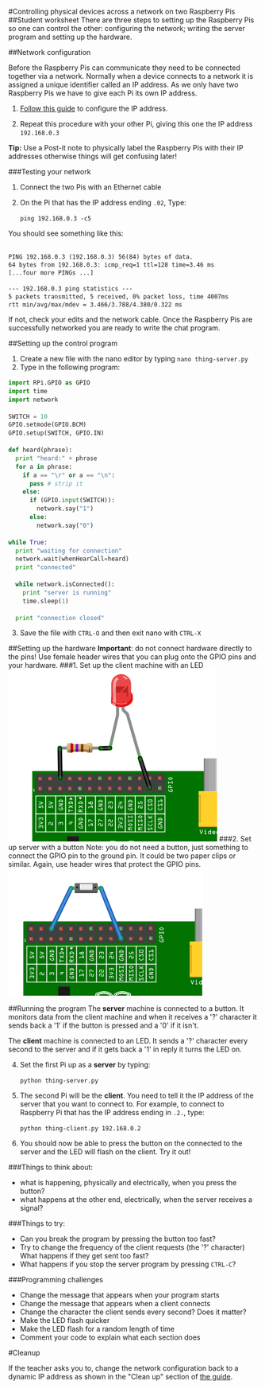 #Controlling physical devices across a network on two Raspberry Pis
##Student worksheet
There are three steps to setting up the Raspberry Pis so one can control the other: configuring the network; writing the server program and setting up the hardware. 

##Network configuration

Before the Raspberry Pis can communicate they need to be connected together via a network. Normally when a device connects to a network it is assigned a unique identifier called an IP address. As we only have two Raspberry Pis we have to give each Pi its own IP address.

1. [Follow this guide](..\Lesson-1\RPi-static-ip-address.md) to configure the IP address.

2. Repeat this procedure with your other Pi, giving this one the IP address `192.168.0.3`

**Tip:** Use a Post-it note to physically label the Raspberry Pis with their IP addresses otherwise things will get confusing later!


###Testing your network

1. Connect the two Pis with an Ethernet cable
2. On the Pi that has the IP address ending `.02`, Type:
    
    `ping 192.168.0.3 -c5`

You should see something like this:

```

PING 192.168.0.3 (192.168.0.3) 56(84) bytes of data.
64 bytes from 192.168.0.3: icmp_req=1 ttl=128 time=3.46 ms
[...four more PINGs ...]

--- 192.168.0.3 ping statistics ---
5 packets transmitted, 5 received, 0% packet loss, time 4007ms
rtt min/avg/max/mdev = 3.466/3.788/4.380/0.322 ms
```

If not, check your edits and the network cable. Once the Raspberry Pis are successfully networked you are ready to write the chat program.

##Setting up the control program

1. Create a new file with the nano editor by typing `nano thing-server.py`
2. Type in the following program:

```python    
import RPi.GPIO as GPIO
import time
import network

SWITCH = 10
GPIO.setmode(GPIO.BCM)
GPIO.setup(SWITCH, GPIO.IN)

def heard(phrase):
  print "heard:" + phrase
  for a in phrase:
    if a == "\r" or a == "\n":
      pass # strip it
    else:
      if (GPIO.input(SWITCH)):
        network.say("1")
      else:
        network.say("0")

while True:
  print "waiting for connection"
  network.wait(whenHearCall=heard)
  print "connected"

  while network.isConnected():
    print "server is running"  
    time.sleep(1)

  print "connection closed"
 ```

3. Save the file with `CTRL-O` and then exit nano with `CTRL-X`

##Setting up the hardware
**Important**: do not connect hardware directly to the pins! Use female header wires that you can plug onto the GPIO pins and your hardware. 
###1. Set up the client machine with an LED
![](client-LED-setup.png)
###2. Set up server with a button
Note: you do not need a button, just something to connect the GPIO pin to the ground pin. It could be two paper clips or similar. Again, use header wires that protect the GPIO pins.
![](server-button-setup.png)


##Running the program
The **server** machine is connected to a button. It monitors data from the client machine and when it receives a '?' character it sends back a '1' if the button is pressed and a '0' if it isn't.

The **client** machine is connected to an LED. It sends a '?' character every second to the server and if it gets back a '1' in reply it turns the LED on. 

4. Set the first Pi up as a **server** by typing:

    `python thing-server.py`

5. The second Pi will be the **client**. You need to tell it the IP address of the server that you want to connect to. For example, to connect to Raspberry Pi that has the IP address ending in `.2.`, type:

    `python thing-client.py 192.168.0.2`

6. You should now be able to press the button on the connected to the server and the LED will flash on the client. Try it out!

###Things to think about: 
- what is happening, physically and electrically, when you press the button?
- what happens at the other end, electrically, when the server receives a signal?


###Things to try: 

- Can you break the program by pressing the button too fast?
- Try to change the frequency of the client requests (the '?' character) What happens if they get sent too fast?
- What happens if you stop the server program by pressing `CTRL-C`?

###Programming challenges

- Change the message that appears when your program starts
- Change the message that appears when a client connects
- Change the character the client sends every second? Does it matter?
- Make the LED flash quicker
- Make the LED flash for a random length of time
- Comment your code to explain what each section does

#Cleanup

If the teacher asks you to, change the network configuration back to a dynamic IP address as shown in the "Clean up" section of [the guide](RPi-static-ip-address.md).
